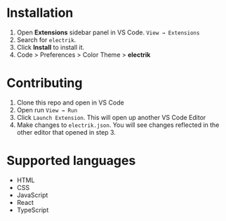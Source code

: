 




<h1>Installation</h1>

1.  Open **Extensions** sidebar panel in VS Code. `View → Extensions`
2.  Search for `electrik`.
3.  Click **Install** to install it.
4.  Code > Preferences > Color Theme > **electrik**

<h1>Contributing</h1>

1.  Clone this repo and open in VS Code
2.  Open run `View → Run`
3.  Click `Launch Extension`. This will open up another VS Code Editor
4.  Make changes to `electrik.json`. You will see changes reflected in the other editor that opened in step 3.

<h1>Supported languages</h1>

- HTML
- CSS
- JavaScript
- React
- TypeScript







